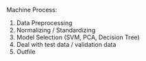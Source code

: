 Machine Process:
1. Data Preprocessing
2. Normalizing / Standardizing
3. Model Selection (SVM, PCA, Decision Tree)
4. Deal with test data / validation data
5. Outfile
